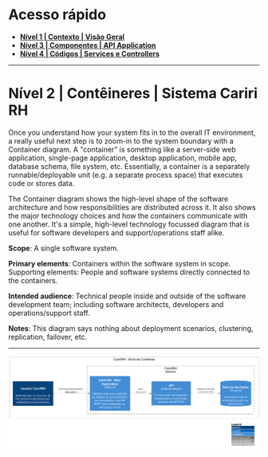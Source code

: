 # Acesso rápido

* [**Nível 1 | Contexto | Visão Geral**](/docs/nivel1-context.md)
* [**Nível 3 | Componentes | API Application**](/docs/Sistema%20Cariri%20RH/Aplicacao%20de%20API/nivel3-componentes.md)
* [**Nível 4 | Códigos | Services e Controllers**](/docs/Sistema%20Cariri%20RH/Aplicacao%20de%20API/Diagrama%20de%20Classes/nivel4-codes.md)
---

# Nível 2 | Contêineres | Sistema Cariri RH

Once you understand how your system fits in to the overall IT environment, a really useful next step is to zoom-in to the system boundary with a Container diagram. A "container" is something like a server-side web application, single-page application, desktop application, mobile app, database schema, file system, etc. Essentially, a container is a separately runnable/deployable unit (e.g. a separate process space) that executes code or stores data.

The Container diagram shows the high-level shape of the software architecture and how responsibilities are distributed across it. It also shows the major technology choices and how the containers communicate with one another. It's a simple, high-level technology focussed diagram that is useful for software developers and support/operations staff alike.

**Scope**: A single software system.

**Primary elements**: Containers within the software system in scope.
Supporting elements: People and software systems directly connected to the containers.

**Intended audience**: Technical people inside and outside of the software development team; including software architects, developers and operations/support staff.

**Notes**: This diagram says nothing about deployment scenarios, clustering, replication, failover, etc.

---

![](nivel2-conteiner.png)